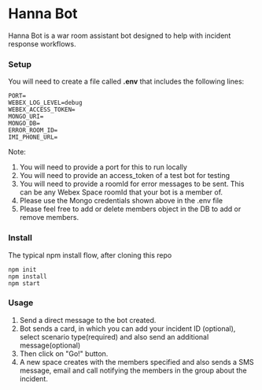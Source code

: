 # Hanna Bot

Hanna Bot is a war room assistant bot designed to help with incident response workflows. 

### Setup
You will need to create a file called **.env** that includes the following lines:
```
PORT=
WEBEX_LOG_LEVEL=debug
WEBEX_ACCESS_TOKEN=
MONGO_URI=
MONGO_DB=
ERROR_ROOM_ID=
IMI_PHONE_URL=

```
Note:
1. You will need to provide a port for this to run locally
2. You will need to provide an access_token of a test bot for testing
3. You will need to provide a roomId for error messages to be sent. This can be any Webex Space roomId that your bot is a member of.
4. Please use the Mongo credentials shown above in the .env file
5. Please feel free to add or delete members object in the DB to add or remove members.

### Install
The typical npm install flow, after cloning this repo
```
npm init
npm install
npm start
```
### Usage
1. Send a direct message to the bot created.
2. Bot sends a card, in which you can add your incident ID (optional), select scenario type(required) and also send an additional message(optional)
3. Then click on "Go!" button.
4. A new space creates with the members specified and also sends a SMS message, email and call notifying the members in the group about the incident.
